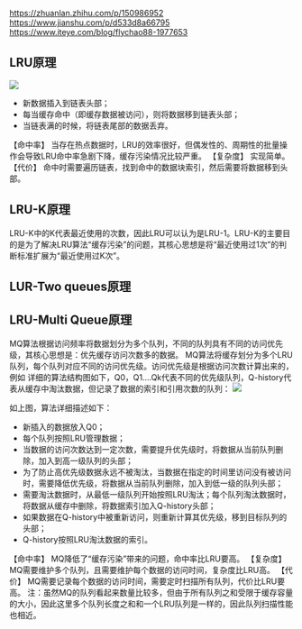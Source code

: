 https://zhuanlan.zhihu.com/p/150986952
https://www.jianshu.com/p/d533d8a66795
https://www.iteye.com/blog/flychao88-1977653


## LRU原理
![](https://note.youdao.com/yws/api/personal/file/F89ADAD3C79240C7B23CE793E7E98F3F?method=download&shareKey=bd95c66a0c3de217e5832f438d71d4ac)
- 新数据插入到链表头部；
- 每当缓存命中（即缓存数据被访问），则将数据移到链表头部；
- 当链表满的时候，将链表尾部的数据丢弃。

【命中率】
当存在热点数据时，LRU的效率很好，但偶发性的、周期性的批量操作会导致LRU命中率急剧下降，缓存污染情况比较严重。
【复杂度】
实现简单。
【代价】
命中时需要遍历链表，找到命中的数据块索引，然后需要将数据移到头部。

## LRU-K原理
LRU-K中的K代表最近使用的次数，因此LRU可以认为是LRU-1。LRU-K的主要目的是为了解决LRU算法“缓存污染”的问题，其核心思想是将“最近使用过1次”的判断标准扩展为“最近使用过K次”。

## LUR-Two queues原理

## LRU-Multi Queue原理
MQ算法根据访问频率将数据划分为多个队列，不同的队列具有不同的访问优先级，其核心思想是：优先缓存访问次数多的数据。
MQ算法将缓存划分为多个LRU队列，每个队列对应不同的访问优先级。访问优先级是根据访问次数计算出来的，例如
详细的算法结构图如下，Q0，Q1....Qk代表不同的优先级队列，Q-history代表从缓存中淘汰数据，但记录了数据的索引和引用次数的队列：
![](https://note.youdao.com/yws/api/personal/file/81F361377F3142B19AA59459EC7D226B?method=download&shareKey=2157cc26fb82a9f2347beffa1c66eed3)

如上图，算法详细描述如下：
- 新插入的数据放入Q0；
- 每个队列按照LRU管理数据；
- 当数据的访问次数达到一定次数，需要提升优先级时，将数据从当前队列删除，加入到高一级队列的头部；
- 为了防止高优先级数据永远不被淘汰，当数据在指定的时间里访问没有被访问时，需要降低优先级，将数据从当前队列删除，加入到低一级的队列头部；
- 需要淘汰数据时，从最低一级队列开始按照LRU淘汰；每个队列淘汰数据时，将数据从缓存中删除，将数据索引加入Q-history头部；
- 如果数据在Q-history中被重新访问，则重新计算其优先级，移到目标队列的头部；
- Q-history按照LRU淘汰数据的索引。

【命中率】
MQ降低了“缓存污染”带来的问题，命中率比LRU要高。
【复杂度】
MQ需要维护多个队列，且需要维护每个数据的访问时间，复杂度比LRU高。
【代价】
MQ需要记录每个数据的访问时间，需要定时扫描所有队列，代价比LRU要高。
注：虽然MQ的队列看起来数量比较多，但由于所有队列之和受限于缓存容量的大小，因此这里多个队列长度之和和一个LRU队列是一样的，因此队列扫描性能也相近。

